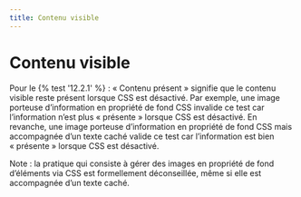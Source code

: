 ```yaml
---
title: Contenu visible
---
```


# Contenu visible


Pour le {% test '12.2.1' %} : « Contenu présent » signifie que le contenu visible reste présent lorsque CSS est désactivé. Par exemple, une image porteuse d’information en propriété de fond CSS invalide ce test car l’information n’est plus « présente » lorsque CSS est désactivé. En revanche, une image porteuse d’information en propriété de fond CSS mais accompagnée d’un texte caché valide ce test car l’information est bien « présente » lorsque CSS est désactivé.

Note : la pratique qui consiste à gérer des images en propriété de fond d’éléments via CSS est formellement déconseillée, même si elle est accompagnée d’un texte caché.
